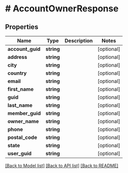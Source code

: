 # # AccountOwnerResponse

## Properties

Name | Type | Description | Notes
------------ | ------------- | ------------- | -------------
**account_guid** | **string** |  | [optional]
**address** | **string** |  | [optional]
**city** | **string** |  | [optional]
**country** | **string** |  | [optional]
**email** | **string** |  | [optional]
**first_name** | **string** |  | [optional]
**guid** | **string** |  | [optional]
**last_name** | **string** |  | [optional]
**member_guid** | **string** |  | [optional]
**owner_name** | **string** |  | [optional]
**phone** | **string** |  | [optional]
**postal_code** | **string** |  | [optional]
**state** | **string** |  | [optional]
**user_guid** | **string** |  | [optional]

[[Back to Model list]](../../README.md#models) [[Back to API list]](../../README.md#endpoints) [[Back to README]](../../README.md)
